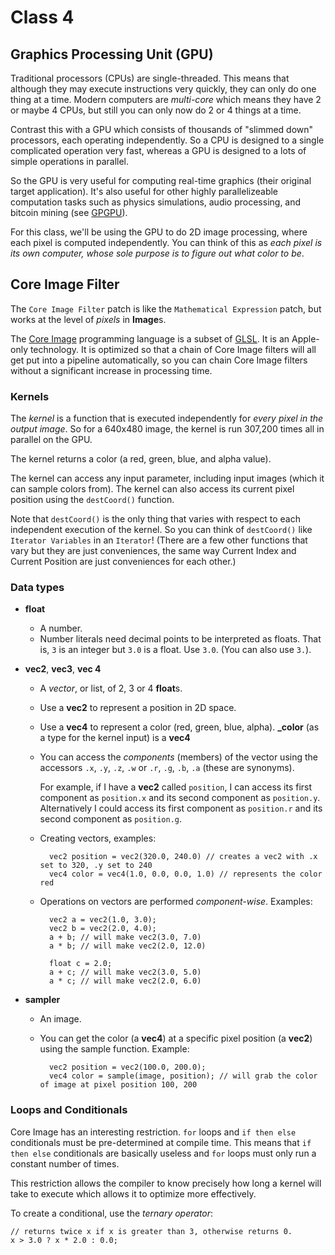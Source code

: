# Class 4

## Graphics Processing Unit (GPU)

Traditional processors (CPUs) are single-threaded. This means that although they may execute instructions very quickly, they can only do one thing at a time. Modern computers are *multi-core* which means they have 2 or maybe 4 CPUs, but still you can only now do 2 or 4 things at a time.

Contrast this with a GPU which consists of thousands of "slimmed down" processors, each operating independently. So a CPU is designed to a single complicated operation very fast, whereas a GPU is designed to a lots of simple operations in parallel.

So the GPU is very useful for computing real-time graphics (their original target application). It's also useful for other highly parallelizeable computation tasks such as physics simulations, audio processing, and bitcoin mining (see [GPGPU](http://en.wikipedia.org/wiki/GPGPU)).

For this class, we'll be using the GPU to do 2D image processing, where each pixel is computed independently. You can think of this as *each pixel is its own computer, whose sole purpose is to figure out what color to be*.

## Core Image Filter

The `Core Image Filter` patch is like the `Mathematical Expression` patch, but works at the level of *pixels* in **Image**s.

The [Core Image](http://en.wikipedia.org/wiki/Core_Image) programming language is a subset of [GLSL](http://en.wikipedia.org/wiki/GLSL). It is an Apple-only technology. It is optimized so that a chain of Core Image filters will all get put into a pipeline automatically, so you can chain Core Image filters without a significant increase in processing time.

### Kernels

The *kernel* is a function that is executed independently for *every pixel in the output image*. So for a 640x480 image, the kernel is run 307,200 times all in parallel on the GPU.

The kernel returns a color (a red, green, blue, and alpha value).

The kernel can access any input parameter, including input images (which it can sample colors from). The kernel can also access its current pixel position using the `destCoord()` function.

Note that `destCoord()` is the only thing that varies with respect to each independent execution of the kernel. So you can think of `destCoord()` like `Iterator Variables` in an `Iterator`! (There are a few other functions that vary but they are just conveniences, the same way Current Index and Current Position are just conveniences for each other.)

### Data types

* **float**
    * A number.
    * Number literals need decimal points to be interpreted as floats. That is, `3` is an integer but `3.0` is a float. Use `3.0`. (You can also use `3.`).

* **vec2**, **vec3**, **vec 4**
    * A *vector*, or list, of 2, 3 or 4 **float**s.
    * Use a **vec2** to represent a position in 2D space.
    * Use a **vec4** to represent a color (red, green, blue, alpha). **_color** (as a type for the kernel input) is a **vec4**
    * You can access the *components* (members) of the vector using the accessors `.x`, `.y`, `.z`, `.w` or `.r`, `.g`, `.b`, `.a` (these are synonyms).
        
        For example, if I have a **vec2** called `position`, I can access its first component as `position.x` and its second component as `position.y`. Alternatively I could access its first component as `position.r` and its second component as `position.g`.
    * Creating vectors, examples:
    
            vec2 position = vec2(320.0, 240.0) // creates a vec2 with .x set to 320, .y set to 240
            vec4 color = vec4(1.0, 0.0, 0.0, 1.0) // represents the color red
    
    * Operations on vectors are performed *component-wise*. Examples:
    
            vec2 a = vec2(1.0, 3.0);
            vec2 b = vec2(2.0, 4.0);
            a + b; // will make vec2(3.0, 7.0)
            a * b; // will make vec2(2.0, 12.0)
            
            float c = 2.0;
            a + c; // will make vec2(3.0, 5.0)
            a * c; // will make vec2(2.0, 6.0)

* **sampler**
    * An image.
    * You can get the color (a **vec4**) at a specific pixel position (a **vec2**) using the sample function. Example:
    
            vec2 position = vec2(100.0, 200.0);
            vec4 color = sample(image, position); // will grab the color of image at pixel position 100, 200
    

### Loops and Conditionals

Core Image has an interesting restriction. `for` loops and `if then else` conditionals must be pre-determined at compile time. This means that `if then else` conditionals are basically useless and `for` loops must only run a constant number of times.

This restriction allows the compiler to know precisely how long a kernel will take to execute which allows it to optimize more effectively.

To create a conditional, use the *ternary operator*:

    // returns twice x if x is greater than 3, otherwise returns 0.
    x > 3.0 ? x * 2.0 : 0.0;